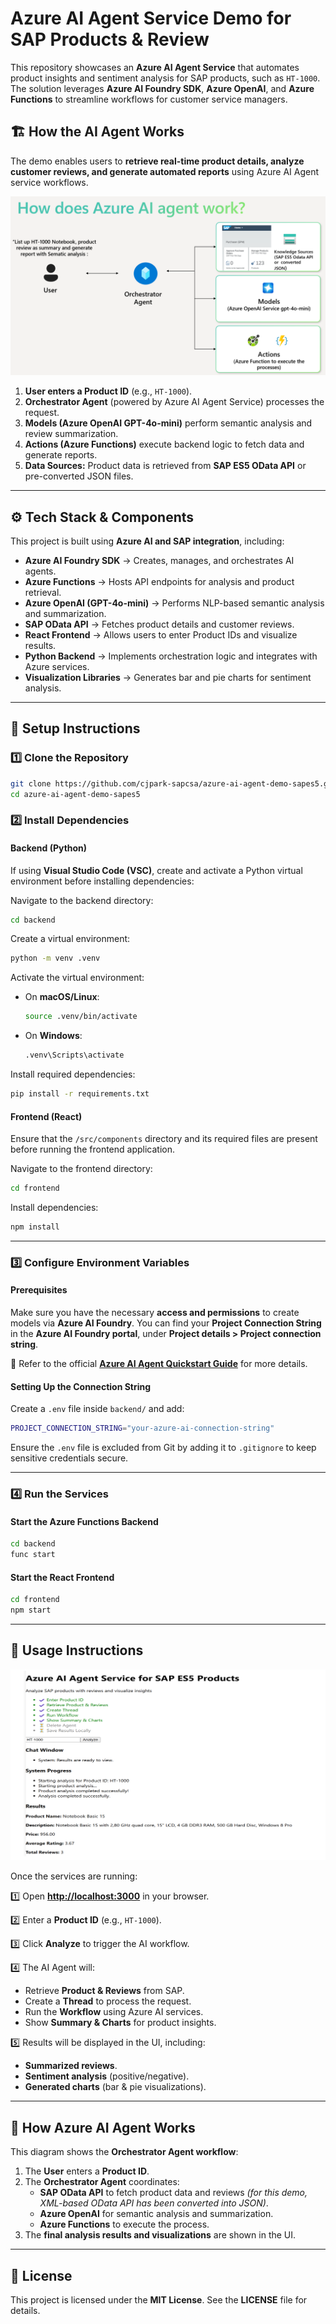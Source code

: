 # Azure AI Agent Service Demo for SAP Products & Review

This repository showcases an **Azure AI Agent Service** that automates product insights and sentiment analysis for SAP products, such as `HT-1000`. The solution leverages **Azure AI Foundry SDK**, **Azure OpenAI**, and **Azure Functions** to streamline workflows for customer service managers.

## 🏗️ How the AI Agent Works

The demo enables users to **retrieve real-time product details, analyze customer reviews, and generate automated reports** using Azure AI Agent service workflows.

![Azure AI Agent Workflow](assets/azureaiagent.png)

1. **User enters a Product ID** (e.g., `HT-1000`).
2. **Orchestrator Agent** (powered by Azure AI Agent Service) processes the request.
3. **Models (Azure OpenAI GPT-4o-mini)** perform semantic analysis and review summarization.
4. **Actions (Azure Functions)** execute backend logic to fetch data and generate reports.
5. **Data Sources:** Product data is retrieved from **SAP ES5 OData API** or pre-converted JSON files.

---

## ⚙️ Tech Stack & Components

This project is built using **Azure AI and SAP integration**, including:

- **Azure AI Foundry SDK** → Creates, manages, and orchestrates AI agents.
- **Azure Functions** → Hosts API endpoints for analysis and product retrieval.
- **Azure OpenAI (GPT-4o-mini)** → Performs NLP-based semantic analysis and summarization.
- **SAP OData API** → Fetches product details and customer reviews.
- **React Frontend** → Allows users to enter Product IDs and visualize results.
- **Python Backend** → Implements orchestration logic and integrates with Azure services.
- **Visualization Libraries** → Generates bar and pie charts for sentiment analysis.

---

## 🚀 Setup Instructions

### 1️⃣ Clone the Repository

```bash
git clone https://github.com/cjpark-sapcsa/azure-ai-agent-demo-sapes5.git
cd azure-ai-agent-demo-sapes5
```

### 2️⃣ Install Dependencies

#### Backend (Python)

If using **Visual Studio Code (VSC)**, create and activate a Python virtual environment before installing dependencies:

Navigate to the backend directory:

```bash
cd backend
```

Create a virtual environment:

```bash
python -m venv .venv
```

Activate the virtual environment:

- On **macOS/Linux**:

  ```bash
  source .venv/bin/activate
  ```

- On **Windows**:

  ```bash
  .venv\Scripts\activate
  ```

Install required dependencies:

```bash
pip install -r requirements.txt
```

#### Frontend (React)

Ensure that the `/src/components` directory and its required files are present before running the frontend application.

Navigate to the frontend directory:

```bash
cd frontend
```

Install dependencies:

```bash
npm install
```

---

### 3️⃣ Configure Environment Variables

#### Prerequisites

Make sure you have the necessary **access and permissions** to create models via **Azure AI Foundry**.
You can find your **Project Connection String** in the **Azure AI Foundry portal**, under **Project details > Project connection string**.

📖 Refer to the official **[Azure AI Agent Quickstart Guide](https://learn.microsoft.com/en-us/azure/ai-services/)** for more details.

#### Setting Up the Connection String

Create a `.env` file inside `backend/` and add:

```bash
PROJECT_CONNECTION_STRING="your-azure-ai-connection-string"
```

Ensure the `.env` file is excluded from Git by adding it to `.gitignore` to keep sensitive credentials secure.

---

### 4️⃣ Run the Services

#### Start the Azure Functions Backend

```bash
cd backend
func start
```

#### Start the React Frontend

```bash
cd frontend
npm start
```

---

## 🎯 Usage Instructions

![Azure AI Agent Usage](assets/azureaiagentusage.png)

Once the services are running:

1️⃣ Open **[http://localhost:3000](http://localhost:3000)** in your browser.

2️⃣ Enter a **Product ID** (e.g., `HT-1000`).

3️⃣ Click **Analyze** to trigger the AI workflow.

4️⃣ The AI Agent will:

- Retrieve **Product & Reviews** from SAP.
- Create a **Thread** to process the request.
- Run the **Workflow** using Azure AI services.
- Show **Summary & Charts** for product insights.

5️⃣ Results will be displayed in the UI, including:

- **Summarized reviews**.
- **Sentiment analysis** (positive/negative).
- **Generated charts** (bar & pie visualizations).

---

## 📌 How Azure AI Agent Works

This diagram shows the **Orchestrator Agent workflow**:

1. The **User** enters a **Product ID**.
2. The **Orchestrator Agent** coordinates:
   - **SAP OData API** to fetch product data and reviews *(for this demo, XML-based OData API has been converted into JSON)*.
   - **Azure OpenAI** for semantic analysis and summarization.
   - **Azure Functions** to execute the process.
3. The **final analysis results and visualizations** are shown in the UI.

---

## 📜 License

This project is licensed under the **MIT License**. See the **LICENSE** file for details.

